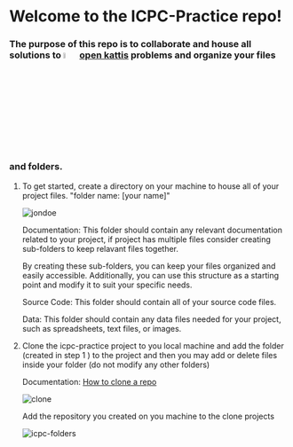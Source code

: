 # Welcome to the ICPC-Practice repo!

### The purpose of this repo is to collaborate and house all solutions to <img src="https://user-images.githubusercontent.com/76856697/232064929-cc86e37f-7a8e-4c9b-ab1a-5f3cad64f734.png" width="5%" height="5%" alt="open kattis logo"> [open kattis](open.kattis.com) problems and organize your files and folders. 

1) To get started, create a directory on your machine to house all of your project files. "folder name: [your name]"
    
    ![jondoe](https://user-images.githubusercontent.com/76856697/232074922-ca36ae5c-1771-4ce0-9b8c-0c34214755ba.png)

    Documentation: This folder should contain any relevant documentation related to your project, if project has multiple files     consider creating
    sub-folders to keep relavant files together.

    By creating these sub-folders, you can keep your files organized and easily accessible. Additionally, you can use this         structure as a starting point
    and  modify it to suit your specific needs.
    
    Source Code: This folder should contain all of your source code files.

    Data: This folder should contain any data files needed for your project, such as spreadsheets, text files, or images.  

    
 2) Clone the icpc-practice project to you local machine and add the folder (created in step 1 ) to the project and then you may add or delete files inside your folder (do not modify any other folders)
 
    Documentation: 
    [How to clone a repo](https://docs.github.com/en/repositories/creating-and-managing-repositories/cloning-a-repository)
    
    ![clone](https://user-images.githubusercontent.com/76856697/232069334-5574d229-5537-4e4b-97cd-d4e9609ce87a.png)
    
    Add the repository you created on you machine to the clone projects
    
    ![icpc-folders](https://user-images.githubusercontent.com/76856697/232063115-44c9ae82-d298-459a-bbd6-f832729770fb.png)

 

